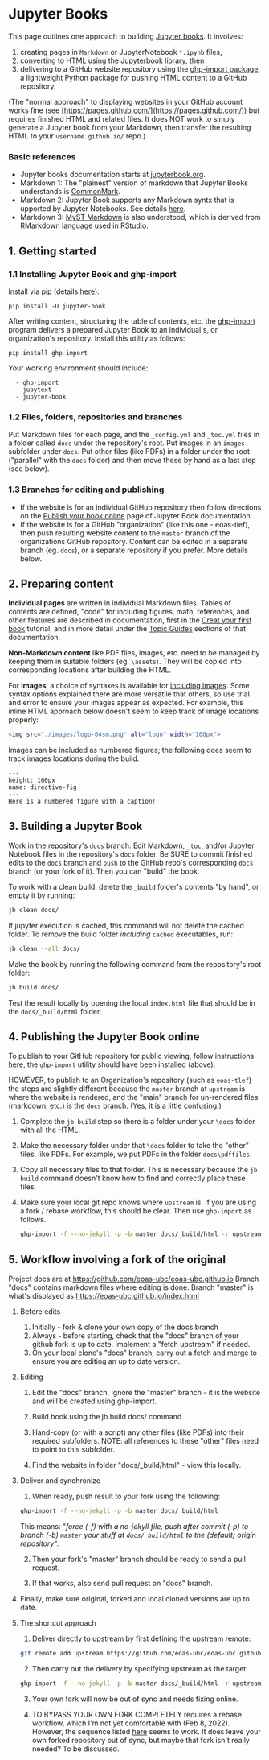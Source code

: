 # Jupyter Books

This page outlines one approach to building [Jupyter books](https://jupyterbook.org/intro.html). It involves:

1. creating pages in `Markdown` or JupyterNotebook `*.ipynb` files, 
2. converting to HTML using the [Jupyterbook](https://jupyterbook.org/intro.html) library, then 
3.  delivering to a GitHub website repository using the [ghp-import package](https://pypi.org/project/ghp-import/), a lightweight Python package for pushing HTML content to a GitHub repository.

(The "normal approach" to displaying websites in your GitHub account works fine (see [https://pages.github.com/](https://pages.github.com/)) but requires finished HTML and related files. It does NOT work to simply generate a Jupyter book from your Markdown, then transfer the resulting HTML to your `username.github.io/` repo.)

### Basic references

- Jupyter books documentation starts at [jupyterbook.org](https://jupyterbook.org/intro.html).
- Markdown 1: The "plainest" version of markdown that Jupyter Books understands is [CommonMark](https://commonmark.org/).
- Markdown 2: Jupyter Book supports any Markdown syntx that is upported by Jupyter Notebooks. See details [here](https://jupyterbook.org/file-types/markdown.html).
- Markdown 3: [MyST Markdown](https://jupyterbook.org/content/myst.html) is also understood, which is derived from RMarkdown language used in RStudio.

## 1. Getting started

### 1.1 Installing Jupyter Book and ghp-import
Install via pip (details [here](https://jupyterbook.org/start/overview.html)): 
```
pip install -U jupyter-book
```

After writing content, structuring the table of contents, etc. the [ghp-import](https://pypi.org/project/ghp-import/) program delivers a prepared Jupyter Book to an individual's, or organization's repository. Install this utility as follows:

```
pip install ghp-import
```
Your working environment should include:
```
  - ghp-import
  - jupytext
  - jupyter-book
```
### 1.2 Files, folders, repositories and branches

Put Markdown files for each page, and the `_config.yml` and `_toc.yml` files in a folder called `docs` under the repository's root. Put images in an `images` subfolder under `docs`. Put other files (like PDFs) in a folder under the root ("parallel" with the `docs` folder) and then move these by hand as a last step (see below). 

### 1.3 Branches for editing and publishing

* If the website is for an individual GitHub repository then follow directions on the [Publish your book online](https://jupyterbook.org/start/publish.html#publish-your-book-online-with-github-pages) page of Jupyter Book documentation.
* If the website is for a GitHub "organization" (like this one - eoas-tlef), then push resulting website content to the `master` branch of the organizations GitHub repository. Content can be edited in a separate branch (eg. `docs`), or a separate repository if you prefer. More details below.

## 2. Preparing content

**Individual pages** are written in individual Markdown files. Tables of contents are defined, "code" for including figures, math, references, and other features are described in documentation, first in the [Creat your first book](https://jupyterbook.org/start/your-first-book.html) tutorial, and in more detail under the [Topic Guides](https://jupyterbook.org/basics/organize.html) sections of that documentation.

**Non-Markdown content** like PDF files, images, etc. need to be managed by keeping them in suitable folders (eg. `\assets`). They will be copied into corresponding locations after building the HTML.

For **images**, a choice of syntaxes is available for [including images](https://jupyterbook.org/content/figures.html). Some syntax options explained there are more versatile that others, so use trial and error to ensure your images appear as expected. For example, this inline HTML approach below doesn't seem to keep track of image locations properly:

```bash
<img src="./images/logo-04sm.png" alt="logo" width="100px">
```

Images can be included as numbered figures; the following does seem to track images locations during the build.

```{figure} ./images/logo-04sm.png
---
height: 100px
name: directive-fig
---
Here is a numbered figure with a caption!
```


## 3. Building a Jupyter Book

Work in the repository's `docs` branch. Edit Markdown, `_toc`, and/or Jupyter Notebook files in the repository's `docs` folder. Be SURE to commit finished edits to the `docs` branch and `push` to the GitHub repo's corresponding `docs` branch (or your fork of it). Then you can "build" the book.

To work with a clean build, delete the `_build` folder's contents "by hand", or empty it by running:

```bash
jb clean docs/
```

If jupyter execution is cached, this command will not delete the cached folder. To remove the build folder _including_ `cached` executables, run:

```bash
jb clean --all docs/
```

Make the book by running the following command from the repository's root folder:

```bash
jb build docs/
```

Test the result locally by opening the local `index.html` file that should be in the `docs/_build/html` folder.

## 4. Publishing the Jupyter Book online

To publish to your GitHub repository for public viewing, follow instructions [here](https://jupyterbook.org/start/publish.html#publish-your-book-online-with-github-pages), the `ghp-import` utility should have been installed (above).

HOWEVER, to publish to an Organization's repository (such as `eoas-tlef`) the steps are slightly different because the `master` branch at `upstream` is where the website is rendered, and the "main" branch for un-rendered files (markdown, etc.) is the `docs` branch. (Yes, it is a  little confusing.)

1. Complete the `jb build` step so there is a folder under your `\docs` folder with all the HTML.

2. Make the necessary folder under that `\docs` folder to take the "other" files, like PDFs. For example, we put PDFs in the folder `docs\pdffiles`.

3. Copy all necessary files to that folder. This is necessary because the `jb build` command doesn't know how to find and correctly place these files.

4. Make sure your local git repo knows where `upstream` is. If you are using a fork / rebase workflow, this should be clear. Then use `ghp-import` as follows.

   ```bash
   ghp-import -f --no-jekyll -p -b master docs/_build/html -r upstream
   ```
## 5. Workflow involving a fork of the original

Project docs are at https://github.com/eoas-ubc/eoas-ubc.github.io 
Branch "docs" contains markdown files where editing is done.
Branch "master" is what's displayed as https://eoas-ubc.github.io/index.html 

1. Before edits
   1. Initially - fork & clone your own copy of the docs branch
   2. Always - before starting, check that the "docs" branch of your github fork is up to date. Implement a "fetch upstream" if needed. 
   3. On your local clone's "docs" branch, carry out a fetch and merge to ensure you are editing an up to date version.
2. Editing
   1. Edit  the "docs" branch. Ignore the "master" branch - it is the website and will be created using ghp-import.
   2. Build book using the  jb build docs/  command
   3. Hand-copy (or with a script) any other files (like PDFs) into their required subfolders. NOTE: all references to these "other" files need to point to this subfolder.

   4. Find the website in folder "docs/_build/html" - view this locally.
3. Deliver and synchronize
   1. When ready, push result to your fork using the following:

   ```bash
   ghp-import -f --no-jekyll -p -b master docs/_build/html
   ```

      This means: "_force (-f) with a no-jekyll file, push after commit (-p) to branch (-b) `master` your stuff at `docs/_build/html` to the (default) origin repository_".

	2. Then your fork's "master" branch should be ready to send a pull request.

	3. If that works, also send pull request on "docs" branch. 

4. Finally, make sure original, forked and local cloned versions are up to date.

5. The shortcut approach
	1. Deliver directly to upstream by first defining the upstream remote:
	
   ```bash
   git remote add upstream https://github.com/eoas-ubc/eoas-ubc.github.io
   ```

   2. Then carry out the delivery by specifying upstream as the target:

   ```bash
   ghp-import -f --no-jekyll -p -b master docs/_build/html -r upstream
   ```

	3. Your own fork will now be out of sync and needs fixing online.

	4. TO BYPASS YOUR OWN FORK COMPLETELY requires a rebase workflow, which I'm not yet comfortable with (Feb 8, 2022). However, the sequence listed [here](https://medium.com/@topspinj/how-to-git-rebase-into-a-forked-repo-c9f05e821c8a) seems to work. It does leave your own forked repository out of sync, but maybe that fork isn't really needed? To be discussed.  
